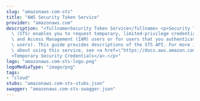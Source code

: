 ```yaml
---
slug: "amazonaws-com-sts"
title: "AWS Security Token Service"
provider: "amazonaws.com"
description: "<fullname>Security Token Service</fullname> <p>Security Token Service\
  \ (STS) enables you to request temporary, limited-privilege credentials for Identity\
  \ and Access Management (IAM) users or for users that you authenticate (federated\
  \ users). This guide provides descriptions of the STS API. For more information\
  \ about using this service, see <a href=\"https://docs.aws.amazon.com/IAM/latest/UserGuide/id_credentials_temp.html\"\
  >Temporary Security Credentials</a>.</p>"
logo: "amazonaws.com-sts-logo.png"
logoMediaType: "image/png"
tags:
- "cloud"
stubs: "amazonaws.com-sts-stubs.json"
swagger: "amazonaws.com-sts-swagger.json"
---
```


